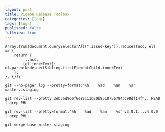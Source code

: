 ```yaml
---
layout: post
title: Pigeon Release Toolbox
categories: [logs]
tags: [logs]
published: false
fullview: true
---
```


```
Array.from(document.querySelectorAll(".issue-key")).reduce((acc, el) => {
    return {
        ...acc,
        [el.innerText]: el.parentNode.nextSibling.firstElementChild.innerText
    };
}, {});
```

`git --no-pager log --pretty=format:"%h    %ad    %an    %s" master..staging`

`git rev-list --pretty 2eb35d966f6e99c11b20b85107567945c98df14f^...HEAD | grep PHL-`

`git rev-list --pretty=format:"%h    %ad    %an    %s" v3.0.1...v4.0.0 | grep PHL-`

`git merge-base master staging`